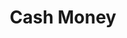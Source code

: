 ---
title: Cash Money
slug: cash-money
updated-on: '2024-05-30T13:44:31.749Z'
created-on: '2024-05-30T13:41:46.671Z'
published-on: '2024-05-30T13:54:32.469Z'
f_city-state-2:
- cms/city/leesburg-fl.md
- cms/city/philadelphia-ms.md
- cms/city/newport-tn.md
- cms/city/newton-ms.md
- cms/city/forest-ms.md
- cms/city/carthage-ms.md
f_locations:
- cms/payday-loan/cash-money-7918.md
- cms/payday-loan/cash-money-7919.md
- cms/payday-loan/cash-money-7920.md
- cms/payday-loan/cash-money-7921.md
- cms/payday-loan/cash-money-7922.md
- cms/payday-loan/cash-money-7923.md
f_states:
- cms/state/florida.md
- cms/state/mississippi.md
- cms/state/tennessee.md
layout: '[company].html'
tags: company
---